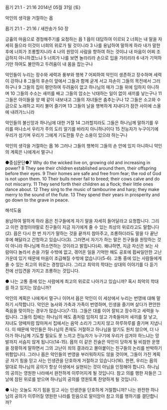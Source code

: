 욥기 21:1 - 21:16 
2014년 05월 31일 (토)

악인의 생각을 거절하는 욥



욥기 21:1 - 21:16 / 새찬송가 50 장


긍휼의 마음으로 경청해주기를 요청하는 욥
1 욥이 대답하여 이르되 2 너희는 내 말을 자세히 들으라 이것이 너희의 위로가 될 것이니라 3 나를 용납하여 말하게 하라 내가 말한 후에 너희가 조롱할지니라 4 나의 원망이 사람을 향하여 하는 것이냐 내 마음이 어찌 조급하지 아니하겠느냐 5 너희가 나를 보면 놀라리라 손으로 입을 가리리라 6 내가 기억하기만 하여도 불안하고 두려움이 내 몸을 잡는구나

악인들이 누리는 장수와 세력과 풍부와 행복
7 어찌하여 악인이 생존하고 장수하며 세력이 강하냐 8 그들의 후손이 앞에서 그들과 함께 굳게 서고 자손이 그들의 목전에서 그러하구나 9 그들의 집이 평안하여 두려움이 없고 하나님의 매가 그들 위에 임하지 아니하며 10 그들의 수소는 새끼를 배고 그들의 암소는 낙태하는 일이 없이 새끼를 낳는구나 11 그들은 아이들을 양 떼 같이 내보내고 그들의 자녀들은 춤추는구나 12 그들은 소고와 수금으로 노래하고 피리 불어 즐기며 13 그들의 날을 행복하게 지내다가 잠깐 사이에 스올에 내려가느니라

악인들의 불신앙과 하나님에 대한 거절
14 그러할지라도 그들은 하나님께 말하기를 우리를 떠나소서 우리가 주의 도리 알기를 바라지 아니하나이다 15 전능자가 누구이기에 우리가 섬기며 우리가 그에게 기도한들 무슨 소용이 있으랴 하는구나

악인의 생각을 거절하는 욥
16 그러나 그들의 행복이 그들의 손 안에 있지 아니하니 악인의 계획은 나에게서 멀구나

●중심문단●7 Why do the wicked live on, growing old and increasing in power?  8 They see their children established around them, their offspring before their eyes. 9 Their homes are safe and free from fear; the rod of God is not upon them. 10 Their bulls never fail to breed; their cows calve and do not miscarry. 11 They send forth their children as a flock; their little ones dance about. 12 They sing to the music of tambourine and harp; they make merry to the sound of the flute. 13 They spend their years in prosperity and go down to the grave in peace.

해석도움





용납하여 말하게 하라
욥은 친구들에게 자기 말을 자세히 들어달라고 요청합니다. 그리고 이런 경청이야말로 친구들이 지금 자기에게 줄 수 있는 최상의 위로라고도 말합니다(2). 욥은 다시 한 번 자기가 말하는 것을 끝까지 참아주고, 조롱하더라도 말을 다 끝난 후에 해달라고 간청하고 있습니다(3). 그러면서 자기가 하는 말은 친구들을 원망하는 것이 아니라 하나님께 하소연하는 것이라고 밝힙니다(4). 왜냐하면, 지금 자신은 보는 사람마다 놀라서 손을 가릴 수밖에 없고, 겪어온 일을 기억만 해도 공포에 휩싸일만한 고난 가운데 있기 때문에 마음이 조급해질 수밖에 없습니다(5-6). 고통 중에 있는 사람들에게 줄 수 있는 최고의 위로는 경청입니다. 그리고 최악의 학대는 상대의 이야기를 다 듣기 전에 선입견을 가지고 조롱하는 것입니다.    

● 나는 고통 중에 있는 사람에게 최고의 위로로 나아가고 있습니까? 혹시 최악의 학대를 하고 있지는 않습니까? 

악인의 계획은 나에게서 멀구나 
이어서 욥은 악인이 이 세상에서 누리는 번영에 대해 말하기 시작합니다. 악인은 농사와 가축과 가족이 번영하며, 인생을 즐기며 살다가 편안한 죽음을 맞이하는 경우가 많습니다(7-13). 그들은 대를 이어 잘되고 장수하고 세력을 누립니다. 그들의 집에는 하나님의 매도 좀처럼 임하지 않고 가축들마저 새끼를 잘 낳고, 자녀도 양떼처럼 많아져서 집에서는 음악 소리가 그치지 않고 하루하루를 즐기며 지냅니다. 이 때문에 악인들은 하나님의 존재도 거절하고 하나님을 알기도 원치 않으며, 더 나아가 하나님께 기도할 필요도 못 느끼고 전능자가 누구기에 우리가 섬겨야 하느냐는 망발까지 서슴지 않게 됩니다(14-15). 욥의 이 같은 진술은 악인이 당하게 될 비참한 운명을 장황하게 말하면서 그의 고난이 죄의 결과라고 몰아붙이는 친구들의 논리를 반박하기 위함입니다. 그러나 욥은 악인들의 번영을 부러워하지도 않을 것이며, 그들이 가진 계획 곧 자기 힘을 믿고 사는 인생관을 단호하게 거절하고 있습니다(16). 한편, 우리는 욥의 말대로 하나님의 공의가 항상 이생에서 실현되는 것이 아님을 인정해야 합니다. 하나님의 공의는 영원한 나라에서 완전하게 이루어지게 될 것입니다. 참고 의를 행한 자들은 그날에 참된 위로를 받으며 하나님의 공의를 영원토록 찬양하게 될 것입니다. 

● 나는 오늘도 자기 힘을 믿고 사는 인생관을 단호하게 거절합니까? 나는 완전한 하나님의 공의가 이루어질 영원한 나라를 믿음으로 말미암아 참고 의를 행하기를 결단합니까?